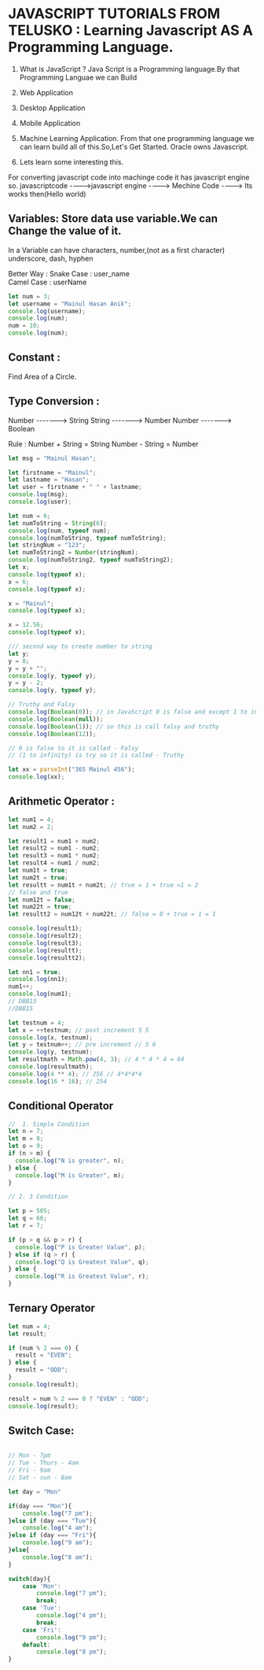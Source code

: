 # JAVASCRIPT TUTORIALS FROM TELUSKO : Learning Javascript AS A Programming Language.

1. What is JavaScript ?
   Java Script is a Programming language.By that Programming Languae we can Build
1. Web Application
1. Desktop Application
1. Mobile Application
1. Machine Learning
   Application. From that one programming language we can learn build all of this.So,Let's Get Started.
   Oracle owns Javascript.

1. Lets learn some interesting this.

For converting javascript code into machinge code it has javascript engine
so.
javascriptcode ---->javascript engine ----> Mechine Code ----> Its works then(Hello world)

## Variables: Store data use variable.We can Change the value of it.

In a Variable can have
characters,
number,(not as a first character)
underscore,
dash,
hyphen

Better Way :
Snake Case : user_name  
Camel Case : userName

```js
let num = 3;
let username = "Mainul Hasan Anik";
console.log(username);
console.log(num);
num = 10;
console.log(num);
```

## Constant :

Find Area of a Circle.

## Type Conversion :

Number -------> String
String -------> Number
Number -------> Boolean

Rule :
Number + String = String
Number - String = Number

```js
let msg = "Mainul Hasan";

let firstname = "Mainul";
let lastname = "Hasan";
let user = firstname + " " + lastname;
console.log(msg);
console.log(user);

let num = 6;
let numToString = String(6);
console.log(num, typeof num);
console.log(numToString, typeof numToString);
let stringNum = "123";
let numToString2 = Number(stringNum);
console.log(numToString2, typeof numToString2);
let x;
console.log(typeof x);
x = 6;
console.log(typeof x);

x = "Mainul";
console.log(typeof x);

x = 12.56;
console.log(typeof x);

/// second way to create number to string
let y;
y = 8;
y = y + "";
console.log(y, typeof y);
y = y - 2;
console.log(y, typeof y);

// Truthy and Falsy
console.log(Boolean(0)); // in JavaScript 0 is false and except 1 to infinity is true.
console.log(Boolean(null));
console.log(Boolean(1)); // so this is call falsy and truthy
console.log(Boolean(12));

// 0 is false to it is called - Falsy
// (1 to infinity) is try so it is called - Truthy

let xx = parseInt("365 Mainul 456");
console.log(xx);
```

## Arithmetic Operator :

```js
let num1 = 4;
let num2 = 2;

let result1 = num1 + num2;
let result2 = num1 - num2;
let result3 = num1 * num2;
let result4 = num1 / num2;
let num1t = true;
let num2t = true;
let resultt = num1t + num2t; // true = 1 + true =1 = 2
// false and true
let num12t = false;
let num22t = true;
let resultt2 = num12t + num22t; // false = 0 + true = 1 = 1

console.log(result1);
console.log(result2);
console.log(result3);
console.log(resultt);
console.log(resultt2);

let nn1 = true;
console.log(nn1);
num1++;
console.log(num1);
// DBB13
//DBB15

let testnum = 4;
let x = ++testnum; // post increment 5 5
console.log(x, testnum);
let y = testnum++; // pre increment // 5 6
console.log(y, testnum);
let resultmath = Math.pow(4, 3); // 4 * 4 * 4 = 64
console.log(resultmath);
console.log(4 ** 4); // 256 // 4*4*4*4
console.log(16 * 16); // 254
```

## Conditional Operator

```js
//  1. Simple Condition
let n = 7;
let m = 8;
let o = 9;
if (n > m) {
  console.log("N is greater", n);
} else {
  console.log("M is Greater", m);
}

// 2. 3 Condition

let p = 505;
let q = 66;
let r = 7;

if (p > q && p > r) {
  console.log("P is Greater Value", p);
} else if (q > r) {
  console.log("Q is Greatest Value", q);
} else {
  console.log("R is Greatest Value", r);
}
```

## Ternary Operator

```js
let num = 4;
let result;

if (num % 2 === 0) {
  result = "EVEN";
} else {
  result = "ODD";
}
console.log(result);

result = num % 2 === 0 ? "EVEN" : "ODD";
console.log(result);
```
## Switch Case:
```js

// Mon - 7pm
// Tue - Thurs - 4am
// Fri - 9am
// Sat - sun - 8am

let day = "Mon"

if(day === "Mon"){
    console.log("7 pm");
}else if (day === "Tue"){
    console.log("4 am");
}else if (day === "Fri"){
    console.log("9 am");
}else{
    console.log("8 am");
}

switch(day){
    case 'Mon':
        console.log("7 pm");    
        break; 
    case 'Tue':
        console.log("4 pm");  
        break;
    case 'Fri':
        console.log("9 pm");
    default:
        console.log("8 pm");  
}

```
